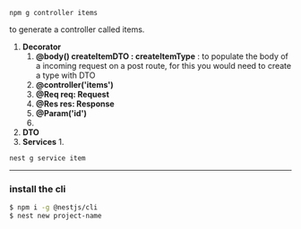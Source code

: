 
`npm g controller items`

to generate a controller called items.

1. **Decorator**
	1. **@body() createItemDTO : createItemType** : to populate the body of a incoming request on a post route, for this you would need to create a type with DTO 
	2. **@controller('items')**
	3. **@Req req: Request**
	4. **@Res res: Response**
	5. **@Param('id')**
	6. 
2. **DTO**
3. **Services**
	1. 


`nest g service item`

---

### install the cli
```bash
$ npm i -g @nestjs/cli
$ nest new project-name
```

